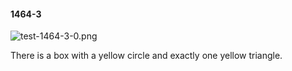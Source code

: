 #### 1464-3
![test-1464-3-0.png](https://github.com/lil-lab/nlvr/raw/master/nlvr/test/images/0/test-1464-3-0.png "test-1464-3-0.png")

There is a box with a yellow circle and exactly one yellow triangle.